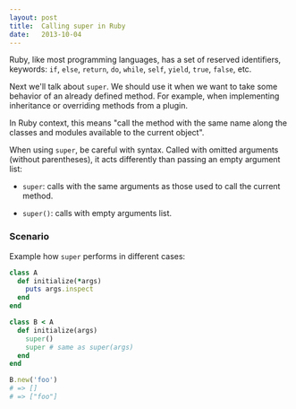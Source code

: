 ```yaml
---
layout: post
title:  Calling super in Ruby
date:   2013-10-04
---
```


Ruby, like most programming languages, has a set of reserved identifiers, keywords: `if`, `else`, `return`, `do`, `while`, `self`, `yield`, `true`, `false`, etc.

Next we'll talk about `super`. We should use it when we want to take some behavior of an already defined method. For example, when implementing inheritance or overriding methods from a plugin.

In Ruby context, this means "call the method with the same name along the classes and modules available to the current object".

When using `super`, be careful with syntax. Called with omitted arguments (without parentheses), it acts differently than passing an empty argument list:

* `super`: calls with the same arguments as those used to call the current method.

* `super()`: calls with empty arguments list.

### Scenario

Example how `super` performs in different cases:

```ruby
class A
  def initialize(*args)
    puts args.inspect
  end
end

class B < A
  def initialize(args)
    super()
    super # same as super(args)
  end
end

B.new('foo')
# => []
# => ["foo"]
```
